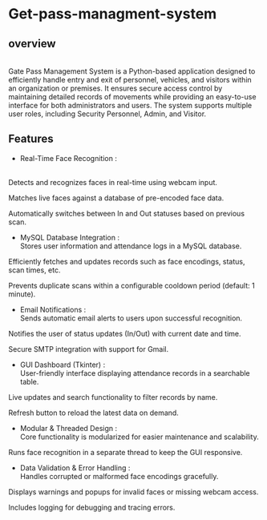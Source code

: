 # Get-pass-managment-system

## overview
<br>
Gate Pass Management System is a Python-based application designed to efficiently handle entry and exit of personnel, vehicles, and visitors within an organization or premises. It ensures secure access control by maintaining detailed records of movements while providing an easy-to-use interface for both administrators and users. The system supports multiple user roles, including Security Personnel, Admin, and Visitor.
<br>

## Features
  
*  Real-Time Face Recognition :
  <br>
Detects and recognizes faces in real-time using webcam input.

Matches live faces against a database of pre-encoded face data.

Automatically switches between In and Out statuses based on previous scan.

*  MySQL Database Integration : <br>
Stores user information and attendance logs in a MySQL database.

Efficiently fetches and updates records such as face encodings, status, scan times, etc.

Prevents duplicate scans within a configurable cooldown period (default: 1 minute).

*  Email Notifications : <br>
Sends automatic email alerts to users upon successful recognition.

Notifies the user of status updates (In/Out) with current date and time.

Secure SMTP integration with support for Gmail.

* GUI Dashboard (Tkinter) : <br>
User-friendly interface displaying attendance records in a searchable table.

Live updates and search functionality to filter records by name.

Refresh button to reload the latest data on demand.

* Modular & Threaded Design : <br>
Core functionality is modularized for easier maintenance and scalability.

Runs face recognition in a separate thread to keep the GUI responsive.

* Data Validation & Error Handling : <br>
Handles corrupted or malformed face encodings gracefully.

Displays warnings and popups for invalid faces or missing webcam access.

Includes logging for debugging and tracing errors.

